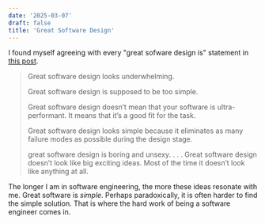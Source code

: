 ```yaml
---
date: '2025-03-07'
draft: false
title: 'Great Software Design'
---
```


I found myself agreeing with every "great sofware design is" statement in [this post](https://www.seangoedecke.com/great-software-design/). 

> Great software design looks underwhelming.
>
> Great software design is supposed to be too simple.
>
> Great software design doesn’t mean that your software is ultra-performant. It means that it’s a good fit for the task.
>
> Great software design looks simple because it eliminates as many failure modes as possible during the design stage.
>
> great software design is boring and unsexy. . . . Great software design doesn’t look like big exciting ideas. Most of the time it doesn’t look like anything at all.

The longer I am in software engineering, the more these ideas resonate with me. Great software is *simple*. Perhaps paradoxically, it is often harder to find the simple solution. That is where the hard work of being a software engineer comes in.